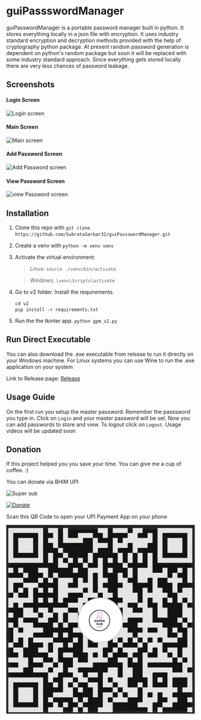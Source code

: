 # guiPassswordManager

guiPasswordManager is a portable password manager built in python. It stores everything locally in a json file with encryption. It uses industry standard encryption and decryption methods provided with the help of cryptography python package. At present random password generation is dependent on python's random package but soon it will be replaced with some industry standard approach. Since everything gets stored locally there are very less chances of password leakage.

## Screenshots

  #### Login Screen

  ![Login screen](https://github.com/SubrataSarkar32/guiPasswordManager/blob/master/images/LoginScreen.png?raw=true)

  #### Main Screen

  ![Main screen](https://github.com/SubrataSarkar32/guiPasswordManager/blob/master/images/MainScreen.png?raw=true)

  #### Add Password Screen

  ![Add Password screen](https://github.com/SubrataSarkar32/guiPasswordManager/blob/master/images/AddPasswordScreen.png?raw=true)

  #### View Password Screen

  ![view Password screen](https://github.com/SubrataSarkar32/guiPasswordManager/blob/master/images/ViewPasswordScreen.png?raw=true)

## Installation

1) Clone this repo with `git clone https://github.com/SubrataSarkar32/guiPassswordManager.git`
2) Create a venv with `python -m venv venv`
3) Activate the virtual environment:
    > Linux: `source ./venv/bin/activate`
    
    > Windows; `\venv\Scripts\activate`
4) Go to v2 folder. Install the requirements.
   ```
   cd v2
   pip install -r requirements.txt 
   ```
5) Run the the tkinter app. `python gpm_v2.py`

## Run Direct Executable

You can also download the .exe executable from release to run it directly on your Windows machine.
For Linux systems you can use Wine to run the .exe application on your system

Link to Release page: [Release](https://github.com/SubrataSarkar32/guiPassswordManager/releases)

## Usage Guide

On the first run you setup the master password. Remember the passsword you type in. Click on `Login` and your master password will be set. Now you can add passwords to store and view. To logout click on `Logout`. Usage videos will be updated soon

## Donation

If this project helped you you save your time. You can give me a cup of coffee. :)

You can donate via BHIM UPI


![Super sub](https://github.com/SubrataSarkar32/subratasarkar32.github.io/blob/master/images/Supersub(200x200).jpg?raw=true)


[![Donate](https://github.com/SubrataSarkar32/subratasarkar32.github.io/blob/master/images/bhimupi(100x15).jpg?raw=true)](upi://pay?pn=Subrata%20Sarakar&pa=9002824700%40upi&tn=Donation&am=&cu=INR&url=http%3A%2F%2Fupi.link%2F)

Scan this QR Code to open your UPI Payment App on your phone

![QR code](https://github.com/SubrataSarkar32/subratasarkar32.github.io/blob/master/images/qrpay.png?raw=true)
